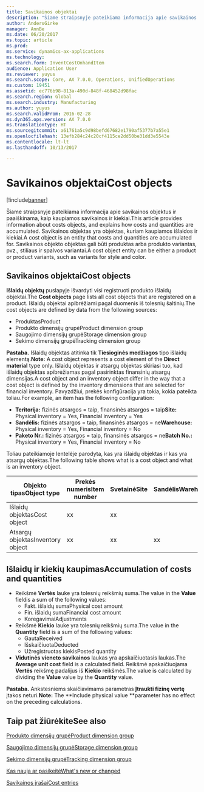 ```yaml
---
title: Savikainos objektai
description: "Šiame straipsnyje pateikiama informacija apie savikainos objektus ir paaiškinama, kaip kaupiamos savikainos ir kiekiai. Savikainos objektas yra objektas, kuriam kaupiamos išlaidos ir kiekiai. Savikainos objekto objektas gali būti produktas arba produkto variantas, pvz., stiliaus ir spalvos variantai."
author: AndersGirke
manager: AnnBe
ms.date: 06/20/2017
ms.topic: article
ms.prod: 
ms.service: dynamics-ax-applications
ms.technology: 
ms.search.form: InventCostOnhandItem
audience: Application User
ms.reviewer: yuyus
ms.search.scope: Core, AX 7.0.0, Operations, UnifiedOperations
ms.custom: 19451
ms.assetid: ec776b98-813a-490d-848f-468452d98fac
ms.search.region: Global
ms.search.industry: Manufacturing
ms.author: yuyus
ms.search.validFrom: 2016-02-28
ms.dyn365.ops.version: AX 7.0.0
ms.translationtype: HT
ms.sourcegitcommit: a61761a5c9d98befd67682e1790af5377b7a55e1
ms.openlocfilehash: 13efb284c24c20cf4115ce2dd50be31dd3e5543e
ms.contentlocale: lt-lt
ms.lasthandoff: 10/13/2017

---
```


# <a name="cost-objects"></a><span data-ttu-id="b2543-105">Savikainos objektai</span><span class="sxs-lookup"><span data-stu-id="b2543-105">Cost objects</span></span>

[!include[banner](../includes/banner.md)]


<span data-ttu-id="b2543-106">Šiame straipsnyje pateikiama informacija apie savikainos objektus ir paaiškinama, kaip kaupiamos savikainos ir kiekiai.</span><span class="sxs-lookup"><span data-stu-id="b2543-106">This article provides information about costs objects, and explains how costs and quantities are accumulated.</span></span> <span data-ttu-id="b2543-107">Savikainos objektas yra objektas, kuriam kaupiamos išlaidos ir kiekiai.</span><span class="sxs-lookup"><span data-stu-id="b2543-107">A cost object is an entity that costs and quantities are accumulated for.</span></span> <span data-ttu-id="b2543-108">Savikainos objekto objektas gali būti produktas arba produkto variantas, pvz., stiliaus ir spalvos variantai.</span><span class="sxs-lookup"><span data-stu-id="b2543-108">A cost object entity can be either a product or product variants, such as variants for style and color.</span></span>  

## <a name="cost-objects"></a><span data-ttu-id="b2543-109">Savikainos objektai</span><span class="sxs-lookup"><span data-stu-id="b2543-109">Cost objects</span></span>

<span data-ttu-id="b2543-110">**Išlaidų objektų** puslapyje išvardyti visi registruoti produkto išlaidų objektai.</span><span class="sxs-lookup"><span data-stu-id="b2543-110">The **Cost objects** page lists all cost objects that are registered on a product.</span></span> <span data-ttu-id="b2543-111">Išlaidų objektai apibrėžiami pagal duomenis iš tolesnių šaltinių.</span><span class="sxs-lookup"><span data-stu-id="b2543-111">The cost objects are defined by data from the following sources:</span></span>

-   <span data-ttu-id="b2543-112">Produktas</span><span class="sxs-lookup"><span data-stu-id="b2543-112">Product</span></span>
-   <span data-ttu-id="b2543-113">Produkto dimensijų grupė</span><span class="sxs-lookup"><span data-stu-id="b2543-113">Product dimension group</span></span>
-   <span data-ttu-id="b2543-114">Saugojimo dimensijų grupė</span><span class="sxs-lookup"><span data-stu-id="b2543-114">Storage dimension group</span></span>
-   <span data-ttu-id="b2543-115">Sekimo dimensijų grupė</span><span class="sxs-lookup"><span data-stu-id="b2543-115">Tracking dimension group</span></span>

<span data-ttu-id="b2543-116">**Pastaba.** Išlaidų objektas atitinka tik **Tiesioginės medžiagos** tipo išlaidų elementą.</span><span class="sxs-lookup"><span data-stu-id="b2543-116">**Note:** A cost object represents a cost element of the **Direct material** type only.</span></span> <span data-ttu-id="b2543-117">Išlaidų objektas ir atsargų objektas skiriasi tuo, kad išlaidų objektas apibrėžiamas pagal pasirinktas finansinių atsargų dimensijas.</span><span class="sxs-lookup"><span data-stu-id="b2543-117">A cost object and an inventory object differ in the way that a cost object is defined by the inventory dimensions that are selected for financial inventory.</span></span> <span data-ttu-id="b2543-118">Pavyzdžiui, prekės konfigūracija yra tokia, kokia pateikta toliau.</span><span class="sxs-lookup"><span data-stu-id="b2543-118">For example, an item has the following configuration:</span></span>

-   <span data-ttu-id="b2543-119">**Teritorija:** fizinės atsargos = taip, finansinės atsargos = taip</span><span class="sxs-lookup"><span data-stu-id="b2543-119">**Site:** Physical inventory = Yes, Financial inventory = Yes</span></span>
-   <span data-ttu-id="b2543-120">**Sandėlis:** fizinės atsargos = taip, finansinės atsargos = ne</span><span class="sxs-lookup"><span data-stu-id="b2543-120">**Warehouse:** Physical inventory = Yes, Financial inventory = No</span></span>
-   <span data-ttu-id="b2543-121">**Paketo Nr.:** fizinės atsargos = taip, finansinės atsargos = ne</span><span class="sxs-lookup"><span data-stu-id="b2543-121">**Batch No.:** Physical inventory = Yes, Financial inventory = No</span></span>

<span data-ttu-id="b2543-122">Toliau pateikiamoje lentelėje parodyta, kas yra išlaidų objektas ir kas yra atsargų objektas.</span><span class="sxs-lookup"><span data-stu-id="b2543-122">The following table shows what is a cost object and what is an inventory object.</span></span>

| <span data-ttu-id="b2543-123">Objekto tipas</span><span class="sxs-lookup"><span data-stu-id="b2543-123">Object type</span></span>      | <span data-ttu-id="b2543-124">Prekės numeris</span><span class="sxs-lookup"><span data-stu-id="b2543-124">Item number</span></span> | <span data-ttu-id="b2543-125">Svetainė</span><span class="sxs-lookup"><span data-stu-id="b2543-125">Site</span></span> | <span data-ttu-id="b2543-126">Sandėlis</span><span class="sxs-lookup"><span data-stu-id="b2543-126">Warehouse</span></span> | <span data-ttu-id="b2543-127">Paketo nr.</span><span class="sxs-lookup"><span data-stu-id="b2543-127">Batch No.</span></span> |
|------------------|-------------|------|-----------|-----------|
| <span data-ttu-id="b2543-128">Išlaidų objektas</span><span class="sxs-lookup"><span data-stu-id="b2543-128">Cost object</span></span>      | <span data-ttu-id="b2543-129">x</span><span class="sxs-lookup"><span data-stu-id="b2543-129">x</span></span>           | <span data-ttu-id="b2543-130">x</span><span class="sxs-lookup"><span data-stu-id="b2543-130">x</span></span>    |           |           |
| <span data-ttu-id="b2543-131">Atsargų objektas</span><span class="sxs-lookup"><span data-stu-id="b2543-131">Inventory object</span></span> | <span data-ttu-id="b2543-132">x</span><span class="sxs-lookup"><span data-stu-id="b2543-132">x</span></span>           | <span data-ttu-id="b2543-133">x</span><span class="sxs-lookup"><span data-stu-id="b2543-133">x</span></span>    |  <span data-ttu-id="b2543-134">x</span><span class="sxs-lookup"><span data-stu-id="b2543-134">x</span></span>        | <span data-ttu-id="b2543-135">x</span><span class="sxs-lookup"><span data-stu-id="b2543-135">x</span></span>         |

## <a name="accumulation-of-costs-and-quantities"></a><span data-ttu-id="b2543-136">Išlaidų ir kiekių kaupimas</span><span class="sxs-lookup"><span data-stu-id="b2543-136">Accumulation of costs and quantities</span></span>
-   <span data-ttu-id="b2543-137">Reikšmė **Vertės** lauke yra tolesnių reikšmių suma.</span><span class="sxs-lookup"><span data-stu-id="b2543-137">The value in the **Value** fieldis a sum of the following values:</span></span>
    -   <span data-ttu-id="b2543-138">Fakt. išlaidų suma</span><span class="sxs-lookup"><span data-stu-id="b2543-138">Physical cost amount</span></span>
    -   <span data-ttu-id="b2543-139">Fin. išlaidų suma</span><span class="sxs-lookup"><span data-stu-id="b2543-139">Financial cost amount</span></span>
    -   <span data-ttu-id="b2543-140">Koregavimai</span><span class="sxs-lookup"><span data-stu-id="b2543-140">Adjustments</span></span>
-   <span data-ttu-id="b2543-141">Reikšmė **Kiekio** lauke yra tolesnių reikšmių suma.</span><span class="sxs-lookup"><span data-stu-id="b2543-141">The value in the **Quantity** field is a sum of the following values:</span></span>
    -   <span data-ttu-id="b2543-142">Gauta</span><span class="sxs-lookup"><span data-stu-id="b2543-142">Received</span></span>
    -   <span data-ttu-id="b2543-143">Išskaičiuota</span><span class="sxs-lookup"><span data-stu-id="b2543-143">Deducted</span></span>
    -   <span data-ttu-id="b2543-144">Užregistruotas kiekis</span><span class="sxs-lookup"><span data-stu-id="b2543-144">Posted quantity</span></span>
-   <span data-ttu-id="b2543-145">**Vidutinės vieneto savikainos** laukas yra apskaičiuotasis laukas.</span><span class="sxs-lookup"><span data-stu-id="b2543-145">The **Average unit cost** field is a calculated field.</span></span> <span data-ttu-id="b2543-146">Reikšmė apskaičiuojama **Vertės** reikšmę padalijus iš **Kiekio** reikšmės.</span><span class="sxs-lookup"><span data-stu-id="b2543-146">The value is calculated by dividing the **Value** value by the **Quantity** value.</span></span>

<span data-ttu-id="b2543-147">**Pastaba.** Ankstesniems skaičiavimams parametras **Įtraukti fizinę vertę** įtakos neturi.</span><span class="sxs-lookup"><span data-stu-id="b2543-147">**Note:** The **Include physical value **parameter has no effect on the preceding calculations.</span></span>

<a name="see-also"></a><span data-ttu-id="b2543-148">Taip pat žiūrėkite</span><span class="sxs-lookup"><span data-stu-id="b2543-148">See also</span></span>
--------

[<span data-ttu-id="b2543-149">Produkto dimensijų grupė</span><span class="sxs-lookup"><span data-stu-id="b2543-149">Product dimension group</span></span>](https://technet.microsoft.com/en-us/library/aa499382.aspx)

[<span data-ttu-id="b2543-150">Saugojimo dimensijų grupė</span><span class="sxs-lookup"><span data-stu-id="b2543-150">Storage dimension group</span></span>](https://technet.microsoft.com/en-us/library/hh209317.aspx)

[<span data-ttu-id="b2543-151">Sekimo dimensijų grupė</span><span class="sxs-lookup"><span data-stu-id="b2543-151">Tracking dimension group</span></span>](https://technet.microsoft.com/en-us/library/hh209465.aspx)

[<span data-ttu-id="b2543-152">Kas nauja ar pasikeitė</span><span class="sxs-lookup"><span data-stu-id="b2543-152">What's new or changed</span></span>](../../fin-and-ops/get-started/whats-new-changed.md)

[<span data-ttu-id="b2543-153">Savikainos įrašai</span><span class="sxs-lookup"><span data-stu-id="b2543-153">Cost entries</span></span>](cost-entries.md)




